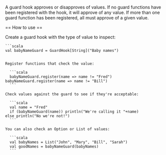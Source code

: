 A guard hook approves or disapproves of values.
If no guard functions have been registered with the hook, it will approve of any value.
If more than one guard function has been registered, all must approve of a given value.

== How to use ==

Create a guard hook with the type of value to inspect:

    ```scala
    val babyNameGuard = GuardHook[String]("Baby names")
  ```

Register functions that check the value:

    ```scala
    babyNameGuard.register(name => name != "Fred")
  babyNameGuard.register(name => name != "Bill")
    ```

Check values against the guard to see if they're acceptable:

    ```scala
    val name = "Fred"
    if (babyNameGuard(name)) println("We're calling it "+name)
  else println("No we're not!")
    ```

You can also check an Option or List of values:

    ```scala
    val babyNames = List("John", "Mary", "Bill", "Sarah")
    val goodNames = babyNameGuard(babyNames)
    ```